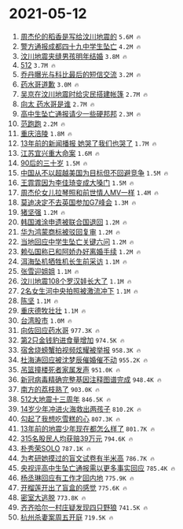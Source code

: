 # 2021-05-12

1. [周杰伦的稻香是写给汶川地震的](https://s.weibo.com/weibo?q=%23%E5%91%A8%E6%9D%B0%E4%BC%A6%E7%9A%84%E7%A8%BB%E9%A6%99%E6%98%AF%E5%86%99%E7%BB%99%E6%B1%B6%E5%B7%9D%E5%9C%B0%E9%9C%87%E7%9A%84%23&Refer=top) `5.6M 🔥`
1. [警方通报成都四十九中学生坠亡](https://s.weibo.com/weibo?q=%23%E8%AD%A6%E6%96%B9%E9%80%9A%E6%8A%A5%E6%88%90%E9%83%BD%E5%9B%9B%E5%8D%81%E4%B9%9D%E4%B8%AD%E5%AD%A6%E7%94%9F%E5%9D%A0%E4%BA%A1%23&Refer=top) `4.2M 🔥`
1. [汶川地震夹缝男孩明年结婚](https://s.weibo.com/weibo?q=%23%E6%B1%B6%E5%B7%9D%E5%9C%B0%E9%9C%87%E5%A4%B9%E7%BC%9D%E7%94%B7%E5%AD%A9%E6%98%8E%E5%B9%B4%E7%BB%93%E5%A9%9A%23&Refer=top) `3.8M 🔥`
1. [512](https://s.weibo.com/weibo?q=%23512%23&Refer=top) `3.7M 🔥`
1. [乔丹曝光与科比最后的短信交流](https://s.weibo.com/weibo?q=%23%E4%B9%94%E4%B8%B9%E6%9B%9D%E5%85%89%E4%B8%8E%E7%A7%91%E6%AF%94%E6%9C%80%E5%90%8E%E7%9A%84%E7%9F%AD%E4%BF%A1%E4%BA%A4%E6%B5%81%23&Refer=top) `3.2M 🔥`
1. [药水哥道歉](https://s.weibo.com/weibo?q=%23%E8%8D%AF%E6%B0%B4%E5%93%A5%E9%81%93%E6%AD%89%23&Refer=top) `3.0M 🔥`
1. [吴京在汶川地震时给灾民搭建帐篷](https://s.weibo.com/weibo?q=%23%E5%90%B4%E4%BA%AC%E5%9C%A8%E6%B1%B6%E5%B7%9D%E5%9C%B0%E9%9C%87%E6%97%B6%E7%BB%99%E7%81%BE%E6%B0%91%E6%90%AD%E5%BB%BA%E5%B8%90%E7%AF%B7%23&Refer=top) `2.7M 🔥`
1. [向太 药水哥是谁](https://s.weibo.com/weibo?q=%E5%90%91%E5%A4%AA%20%E8%8D%AF%E6%B0%B4%E5%93%A5%E6%98%AF%E8%B0%81&Refer=top) `2.7M 🔥`
1. [高中生坠亡通报请少一些硬邦邦](https://s.weibo.com/weibo?q=%23%E9%AB%98%E4%B8%AD%E7%94%9F%E5%9D%A0%E4%BA%A1%E9%80%9A%E6%8A%A5%E8%AF%B7%E5%B0%91%E4%B8%80%E4%BA%9B%E7%A1%AC%E9%82%A6%E9%82%A6%23&Refer=top) `2.3M 🔥`
1. [范跑跑](https://s.weibo.com/weibo?q=%E8%8C%83%E8%B7%91%E8%B7%91&Refer=top) `2.2M 🔥`
1. [重庆涪陵](https://s.weibo.com/weibo?q=%E9%87%8D%E5%BA%86%E6%B6%AA%E9%99%B5&Refer=top) `1.8M 🔥`
1. [13年前的新闻播报 她哭了我们也哭了](https://s.weibo.com/weibo?q=13%E5%B9%B4%E5%89%8D%E7%9A%84%E6%96%B0%E9%97%BB%E6%92%AD%E6%8A%A5%20%E5%A5%B9%E5%93%AD%E4%BA%86%E6%88%91%E4%BB%AC%E4%B9%9F%E5%93%AD%E4%BA%86&Refer=top) `1.7M 🔥`
1. [江苏宜兴重大命案](https://s.weibo.com/weibo?q=%23%E6%B1%9F%E8%8B%8F%E5%AE%9C%E5%85%B4%E9%87%8D%E5%A4%A7%E5%91%BD%E6%A1%88%23&Refer=top) `1.6M 🔥`
1. [90后的三十岁](https://s.weibo.com/weibo?q=%2390%E5%90%8E%E7%9A%84%E4%B8%89%E5%8D%81%E5%B2%81%23&Refer=top) `1.5M 🔥`
1. [中国从不以超越美国为目标但不回避竞争](https://s.weibo.com/weibo?q=%23%E4%B8%AD%E5%9B%BD%E4%BB%8E%E4%B8%8D%E4%BB%A5%E8%B6%85%E8%B6%8A%E7%BE%8E%E5%9B%BD%E4%B8%BA%E7%9B%AE%E6%A0%87%E4%BD%86%E4%B8%8D%E5%9B%9E%E9%81%BF%E7%AB%9E%E4%BA%89%23&Refer=top) `1.5M 🔥`
1. [王霏霏因为李佳琦变成大嗓门](https://s.weibo.com/weibo?q=%23%E7%8E%8B%E9%9C%8F%E9%9C%8F%E5%9B%A0%E4%B8%BA%E6%9D%8E%E4%BD%B3%E7%90%A6%E5%8F%98%E6%88%90%E5%A4%A7%E5%97%93%E9%97%A8%23&Refer=top) `1.5M 🔥`
1. [周杰伦女儿拉琴照和前世情人MV一样](https://s.weibo.com/weibo?q=%23%E5%91%A8%E6%9D%B0%E4%BC%A6%E5%A5%B3%E5%84%BF%E6%8B%89%E7%90%B4%E7%85%A7%E5%92%8C%E5%89%8D%E4%B8%96%E6%83%85%E4%BA%BAMV%E4%B8%80%E6%A0%B7%23&Refer=top) `1.4M 🔥`
1. [莫迪决定不去英国参加G7峰会](https://s.weibo.com/weibo?q=%23%E8%8E%AB%E8%BF%AA%E5%86%B3%E5%AE%9A%E4%B8%8D%E5%8E%BB%E8%8B%B1%E5%9B%BD%E5%8F%82%E5%8A%A0G7%E5%B3%B0%E4%BC%9A%23&Refer=top) `1.3M 🔥`
1. [猪坚强](https://s.weibo.com/weibo?q=%23%E7%8C%AA%E5%9D%9A%E5%BC%BA%23&Refer=top) `1.2M 🔥`
1. [韩国滩涂申遗被联合国退回](https://s.weibo.com/weibo?q=%E9%9F%A9%E5%9B%BD%E6%BB%A9%E6%B6%82%E7%94%B3%E9%81%97%E8%A2%AB%E8%81%94%E5%90%88%E5%9B%BD%E9%80%80%E5%9B%9E&Refer=top) `1.2M 🔥`
1. [华为鸿蒙商标被驳回复审](https://s.weibo.com/weibo?q=%E5%8D%8E%E4%B8%BA%E9%B8%BF%E8%92%99%E5%95%86%E6%A0%87%E8%A2%AB%E9%A9%B3%E5%9B%9E%E5%A4%8D%E5%AE%A1&Refer=top) `1.2M 🔥`
1. [当地回应中学生坠亡关键六问](https://s.weibo.com/weibo?q=%23%E5%BD%93%E5%9C%B0%E5%9B%9E%E5%BA%94%E4%B8%AD%E5%AD%A6%E7%94%9F%E5%9D%A0%E4%BA%A1%E5%85%B3%E9%94%AE%E5%85%AD%E9%97%AE%23&Refer=top) `1.2M 🔥`
1. [赖弘国称已和阿娇办好离婚手续](https://s.weibo.com/weibo?q=%23%E8%B5%96%E5%BC%98%E5%9B%BD%E7%A7%B0%E5%B7%B2%E5%92%8C%E9%98%BF%E5%A8%87%E5%8A%9E%E5%A5%BD%E7%A6%BB%E5%A9%9A%E6%89%8B%E7%BB%AD%23&Refer=top) `1.2M 🔥`
1. [洱海坠机牺牲机长生前采访](https://s.weibo.com/weibo?q=%E6%B4%B1%E6%B5%B7%E5%9D%A0%E6%9C%BA%E7%89%BA%E7%89%B2%E6%9C%BA%E9%95%BF%E7%94%9F%E5%89%8D%E9%87%87%E8%AE%BF&Refer=top) `1.1M 🔥`
1. [张雪迎姐姐](https://s.weibo.com/weibo?q=%E5%BC%A0%E9%9B%AA%E8%BF%8E%E5%A7%90%E5%A7%90&Refer=top) `1.1M 🔥`
1. [汶川地震108个罗汉娃长大了](https://s.weibo.com/weibo?q=%E6%B1%B6%E5%B7%9D%E5%9C%B0%E9%9C%87108%E4%B8%AA%E7%BD%97%E6%B1%89%E5%A8%83%E9%95%BF%E5%A4%A7%E4%BA%86&Refer=top) `1.1M 🔥`
1. [2名女生河中央拍照被激流冲下](https://s.weibo.com/weibo?q=%232%E5%90%8D%E5%A5%B3%E7%94%9F%E6%B2%B3%E4%B8%AD%E5%A4%AE%E6%8B%8D%E7%85%A7%E8%A2%AB%E6%BF%80%E6%B5%81%E5%86%B2%E4%B8%8B%23&Refer=top) `1.1M 🔥`
1. [陈坚](https://s.weibo.com/weibo?q=%E9%99%88%E5%9D%9A&Refer=top) `1.1M 🔥`
1. [重庆德牧壮壮](https://s.weibo.com/weibo?q=%E9%87%8D%E5%BA%86%E5%BE%B7%E7%89%A7%E5%A3%AE%E5%A3%AE&Refer=top) `1.1M 🔥`
1. [台湾股市](https://s.weibo.com/weibo?q=%E5%8F%B0%E6%B9%BE%E8%82%A1%E5%B8%82&Refer=top) `1.0M 🔥`
1. [向佐回应药水哥](https://s.weibo.com/weibo?q=%23%E5%90%91%E4%BD%90%E5%9B%9E%E5%BA%94%E8%8D%AF%E6%B0%B4%E5%93%A5%23&Refer=top) `977.3K 🔥`
1. [第2只金钱豹进食量增加](https://s.weibo.com/weibo?q=%E7%AC%AC2%E5%8F%AA%E9%87%91%E9%92%B1%E8%B1%B9%E8%BF%9B%E9%A3%9F%E9%87%8F%E5%A2%9E%E5%8A%A0&Refer=top) `974.5K 🔥`
1. [宿舍烧螃蟹拍视频炫耀被举报](https://s.weibo.com/weibo?q=%E5%AE%BF%E8%88%8D%E7%83%A7%E8%9E%83%E8%9F%B9%E6%8B%8D%E8%A7%86%E9%A2%91%E7%82%AB%E8%80%80%E8%A2%AB%E4%B8%BE%E6%8A%A5&Refer=top) `958.3K 🔥`
1. [杜海涛回应被沈梦辰催婚催不动](https://s.weibo.com/weibo?q=%23%E6%9D%9C%E6%B5%B7%E6%B6%9B%E5%9B%9E%E5%BA%94%E8%A2%AB%E6%B2%88%E6%A2%A6%E8%BE%B0%E5%82%AC%E5%A9%9A%E5%82%AC%E4%B8%8D%E5%8A%A8%23&Refer=top) `955.2K 🔥`
1. [吊篮撞楼死者家属发声](https://s.weibo.com/weibo?q=%23%E5%90%8A%E7%AF%AE%E6%92%9E%E6%A5%BC%E6%AD%BB%E8%80%85%E5%AE%B6%E5%B1%9E%E5%8F%91%E5%A3%B0%23&Refer=top) `951.0K 🔥`
1. [新冠病毒精确完整基因注释图谱完成](https://s.weibo.com/weibo?q=%E6%96%B0%E5%86%A0%E7%97%85%E6%AF%92%E7%B2%BE%E7%A1%AE%E5%AE%8C%E6%95%B4%E5%9F%BA%E5%9B%A0%E6%B3%A8%E9%87%8A%E5%9B%BE%E8%B0%B1%E5%AE%8C%E6%88%90&Refer=top) `948.4K 🔥`
1. [南方的荔枝熟了](https://s.weibo.com/weibo?q=%23%E5%8D%97%E6%96%B9%E7%9A%84%E8%8D%94%E6%9E%9D%E7%86%9F%E4%BA%86%23&Refer=top) `903.0K 🔥`
1. [512大地震十三周年](https://s.weibo.com/weibo?q=%23512%E5%A4%A7%E5%9C%B0%E9%9C%87%E5%8D%81%E4%B8%89%E5%91%A8%E5%B9%B4%23&Refer=top) `846.5K 🔥`
1. [14岁少年冲进火海救出两孩子](https://s.weibo.com/weibo?q=14%E5%B2%81%E5%B0%91%E5%B9%B4%E5%86%B2%E8%BF%9B%E7%81%AB%E6%B5%B7%E6%95%91%E5%87%BA%E4%B8%A4%E5%AD%A9%E5%AD%90&Refer=top) `810.2K 🔥`
1. [勾起了我想吃雪糕的心](https://s.weibo.com/weibo?q=%23%E5%8B%BE%E8%B5%B7%E4%BA%86%E6%88%91%E6%83%B3%E5%90%83%E9%9B%AA%E7%B3%95%E7%9A%84%E5%BF%83%23&Refer=top) `807.3K 🔥`
1. [13年前的地震少年现在都怎么样了](https://s.weibo.com/weibo?q=%2313%E5%B9%B4%E5%89%8D%E7%9A%84%E5%9C%B0%E9%9C%87%E5%B0%91%E5%B9%B4%E7%8E%B0%E5%9C%A8%E9%83%BD%E6%80%8E%E4%B9%88%E6%A0%B7%E4%BA%86%23&Refer=top) `801.7K 🔥`
1. [315名股民人均获赔39万元](https://s.weibo.com/weibo?q=%23315%E5%90%8D%E8%82%A1%E6%B0%91%E4%BA%BA%E5%9D%87%E8%8E%B7%E8%B5%9439%E4%B8%87%E5%85%83%23&Refer=top) `794.6K 🔥`
1. [朴秀荣SOLO](https://s.weibo.com/weibo?q=%23%E6%9C%B4%E7%A7%80%E8%8D%A3SOLO%23&Refer=top) `787.1K 🔥`
1. [为考研她摸过的盲文试卷有半米高](https://s.weibo.com/weibo?q=%23%E4%B8%BA%E8%80%83%E7%A0%94%E5%A5%B9%E6%91%B8%E8%BF%87%E7%9A%84%E7%9B%B2%E6%96%87%E8%AF%95%E5%8D%B7%E6%9C%89%E5%8D%8A%E7%B1%B3%E9%AB%98%23&Refer=top) `786.7K 🔥`
1. [央视评高中生坠亡通报需以更多事实回应](https://s.weibo.com/weibo?q=%23%E5%A4%AE%E8%A7%86%E8%AF%84%E9%AB%98%E4%B8%AD%E7%94%9F%E5%9D%A0%E4%BA%A1%E9%80%9A%E6%8A%A5%E9%9C%80%E4%BB%A5%E6%9B%B4%E5%A4%9A%E4%BA%8B%E5%AE%9E%E5%9B%9E%E5%BA%94%23&Refer=top) `785.4K 🔥`
1. [杨丞琳回应有工作才回内地](https://s.weibo.com/weibo?q=%E6%9D%A8%E4%B8%9E%E7%90%B3%E5%9B%9E%E5%BA%94%E6%9C%89%E5%B7%A5%E4%BD%9C%E6%89%8D%E5%9B%9E%E5%86%85%E5%9C%B0&Refer=top) `775.9K 🔥`
1. [开榴莲开出了盲盒的感觉](https://s.weibo.com/weibo?q=%23%E5%BC%80%E6%A6%B4%E8%8E%B2%E5%BC%80%E5%87%BA%E4%BA%86%E7%9B%B2%E7%9B%92%E7%9A%84%E6%84%9F%E8%A7%89%23&Refer=top) `775.6K 🔥`
1. [密室大逃脱](https://s.weibo.com/weibo?q=%E5%AF%86%E5%AE%A4%E5%A4%A7%E9%80%83%E8%84%B1&Refer=top) `773.8K 🔥`
1. [齐齐哈尔一村庄疑发现四只野狼](https://s.weibo.com/weibo?q=%E9%BD%90%E9%BD%90%E5%93%88%E5%B0%94%E4%B8%80%E6%9D%91%E5%BA%84%E7%96%91%E5%8F%91%E7%8E%B0%E5%9B%9B%E5%8F%AA%E9%87%8E%E7%8B%BC&Refer=top) `741.5K 🔥`
1. [杭州杀妻案周五开庭](https://s.weibo.com/weibo?q=%23%E6%9D%AD%E5%B7%9E%E6%9D%80%E5%A6%BB%E6%A1%88%E5%91%A8%E4%BA%94%E5%BC%80%E5%BA%AD%23&Refer=top) `719.5K 🔥`
